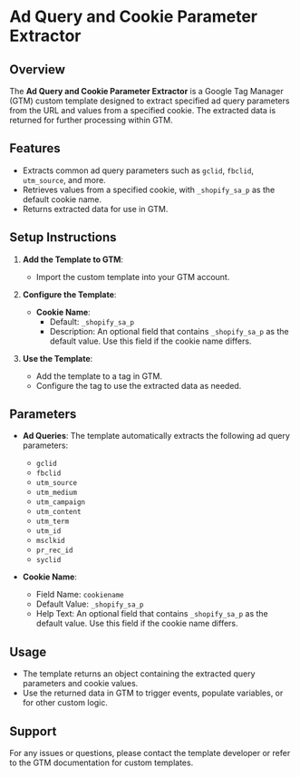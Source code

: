 # Ad Query and Cookie Parameter Extractor

## Overview

The **Ad Query and Cookie Parameter Extractor** is a Google Tag Manager (GTM) custom template designed to extract specified ad query parameters from the URL and values from a specified cookie. The extracted data is returned for further processing within GTM.

## Features

- Extracts common ad query parameters such as `gclid`, `fbclid`, `utm_source`, and more.
- Retrieves values from a specified cookie, with `_shopify_sa_p` as the default cookie name.
- Returns extracted data for use in GTM.

## Setup Instructions

1. **Add the Template to GTM**:
   - Import the custom template into your GTM account.

2. **Configure the Template**:
   - **Cookie Name**: 
     - Default: `_shopify_sa_p`
     - Description: An optional field that contains `_shopify_sa_p` as the default value. Use this field if the cookie name differs.

3. **Use the Template**:
   - Add the template to a tag in GTM.
   - Configure the tag to use the extracted data as needed.

## Parameters

- **Ad Queries**: The template automatically extracts the following ad query parameters:
  - `gclid`
  - `fbclid`
  - `utm_source`
  - `utm_medium`
  - `utm_campaign`
  - `utm_content`
  - `utm_term`
  - `utm_id`
  - `msclkid`
  - `pr_rec_id`
  - `syclid`

- **Cookie Name**: 
  - Field Name: `cookiename`
  - Default Value: `_shopify_sa_p`
  - Help Text: An optional field that contains `_shopify_sa_p` as the default value. Use this field if the cookie name differs.

## Usage

- The template returns an object containing the extracted query parameters and cookie values.
- Use the returned data in GTM to trigger events, populate variables, or for other custom logic.

## Support

For any issues or questions, please contact the template developer or refer to the GTM documentation for custom templates.

